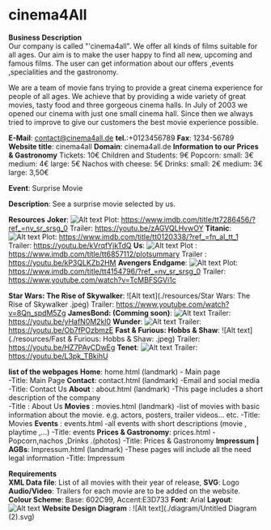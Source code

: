 # cinema4All
**Business Description**  
Our company is called "'cinema4all". We offer all kinds of films suitable for all ages. 
Our aim is to make the user happy to find all new, upcoming and famous films.
The user can get information about  our offers ,events ,specialities and the gastronomy.

We are a team of movie fans trying to provide a great cinema experience for people of all ages.
We achieve that by providing a wide variety of great movies, tasty food and three gorgeous cinema halls.
In July of 2003 we opened our cinema with just one small cinema hall. 
Since then we always tried to improve to give our customers the best movie experience possible.

**E-Mail**: contact@cinema4all.de
**tel.**:+0123456789
**Fax**: 1234-56789
**Website title**: cinema4all
**Domain**: cinema4all.de
**Information to our Prices & Gastronomy**
Tickets: 10€
Children and Students:  9€
Popcorn: small: 3€ medium: 4€ large: 5€
Nachos with cheese: 5€
Drinks: small: 2€ medium: 3€ large: 3,50€

**Event**: Surprise Movie

**Description**: See a surprise movie selected by us.

**Resources**
**Joker**:
![Alt text](./resources/joker.jpg)
Plot: https://www.imdb.com/title/tt7286456/?ref_=nv_sr_srsg_0
Trailer: https://youtu.be/zAGVQLHvwOY
**Titanic**:
![Alt text](./resources/titanic.jpg)
Plot: https://www.imdb.com/title/tt0120338/?ref_=fn_al_tt_1
Trailer: https://youtu.be/kVrqfYjkTdQ
**Us**:
![Alt text](./resources/wir.jpg)
Plot : https://www.imdb.com/title/tt6857112/plotsummary
Trailer : https://youtu.be/kP3QLKZb2HM
**Avengers Endgame**:
![Alt text](./resources/Avengers_Endgame.jpg)
Plot: https://www.imdb.com/title/tt4154796/?ref_=nv_sr_srsg_0
Trailer: https://www.youtube.com/watch?v=TcMBFSGVi1c


**Star Wars: The Rise of Skywalker**:
![Alt text](./resources/Star Wars: The Rise of Skywalker .jpeg)
Trailer: https://www.youtube.com/watch?v=8Qn_spdM5Zg
**JamesBond: (Comming soon)**:
![Alt text](./resources/jamesBond.jpg)
Trailer: https://youtu.be/yHafN0M2kl0
**Wunder**:
![Alt text](./resources/Wunder.jpg)
Trailer: https://youtu.be/Ob7fPOzbmzE
**Fast & Furious: Hobbs & Shaw**:
![Alt text](./resources/Fast & Furious: Hobbs & Shaw: .jpeg)
Trailer:  https://youtu.be/HZ7PAyCDwEg
**Tenet**:
![Alt text](./resources/tenet.jpeg)
Trailer:  https://youtu.be/L3pk_TBkihU

**list of the webpages**
**Home**: home.html (landmark)
           - Main page  
           -Title: Main Page
**Contact**:  contact.html (landmark) 
            -Email and social media 
            -Title: Contact Us
**About**  : about.html (landmark)
            -This page includes a short description of the company  
            -Title : About Us 
**Movies** : movies.html (landmark) 
            -list of movies with basic information about the movie. e.g. actors, posters, trailer videos... etc. 
            -Title: Movies
**Events** : events.html 
            -all events with short descriptions (movie , playtime ,...) 
            -Title: events
**Prices & Gastronomy**: prices.html 
            -Popcorn,nachos ,Drinks .(photos) 
            -Title: Prices & Gastronomy 
**Impressum | AGBs**: Impressum.html (landmark) 
            -These pages will include all the need legal information 
            -Title:  Impressum 




**Requirements**  
**XML Data file**:
List of all movies with their year of release,
**SVG**: Logo
**Audio/Video**: Trailers  for each movie are to be added on the website.   
**Colour Scheme**: Base: 602C99, Accent:E3D733
**Font**: Arial
**Layout**:
![Alt text](./diagram/layout.svg)
**Website Design Diagram** :
![Alt text](./diagram/Untitled Diagram (2).svg)


